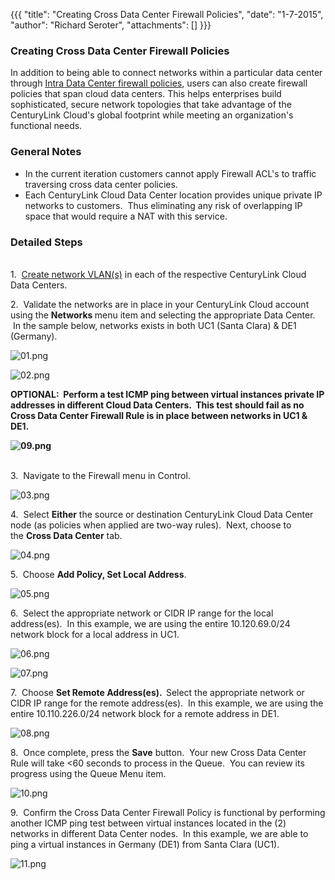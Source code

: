 {{{
  "title": "Creating Cross Data Center Firewall Policies",
  "date": "1-7-2015",
  "author": "Richard Seroter",
  "attachments": []
}}}

<h3>Creating Cross Data Center Firewall Policies</h3>
<p>In addition to being able to connect networks within a particular data center through&nbsp;<a href="http://help.tier3.com/entries/22196842-connecting-data-center-networks-through-firewall-policies" target="_blank">Intra Data Center firewall policies</a>,
  users can also create firewall policies that span cloud data centers. This helps enterprises build sophisticated, secure network topologies that take advantage of the CenturyLink Cloud's global footprint while meeting an organization's functional needs.</p>
<h3>General Notes</h3>
<ul>
  <li>In the current iteration customers cannot apply Firewall ACL's to traffic traversing cross data center policies.</li>
  <li>Each CenturyLink Cloud Data Center location provides unique private IP networks to customers. &nbsp;Thus eliminating any risk of overlapping IP space that would require a NAT with this service.</li>
</ul>
<h3><strong>Detailed Steps</strong></h3>
<p><strong><br /></strong>1. &nbsp;<a href="https://t3n.zendesk.com/entries/21806469-Creating-and-Deleting-VLANs" target="_blank">Create network VLAN(s)</a>&nbsp;in each of the respective CenturyLink Cloud Data Centers.</p>
<p>2. &nbsp;Validate the networks are in place in your CenturyLink Cloud account using the&nbsp;<strong>Networks&nbsp;</strong>menu item and selecting the appropriate Data Center. &nbsp;In the sample below, networks exists in both UC1 (Santa Clara) &amp;
  DE1 (Germany). &nbsp;</p>
<p><img src="https://t3n.zendesk.com/attachments/token/GyMTPFj5yNAuMs8gwXVUKExEZ/?name=01.png" alt="01.png" />
</p>
<p><img src="https://t3n.zendesk.com/attachments/token/SMHQWeIGnCKI1DxPqO05vmMM1/?name=02.png" alt="02.png" />
</p>
<p><strong>OPTIONAL: &nbsp;Perform a test ICMP ping between virtual instances private IP addresses in different Cloud Data Centers. &nbsp;This test should fail as no Cross Data Center Firewall Rule is in place between networks in UC1 &amp; DE1.</strong>
</p>
<p><strong><img src="https://t3n.zendesk.com/attachments/token/7xDTkGLoXpfTOtPRF5DLFhOye/?name=09.png" alt="09.png" /></strong>
</p>
<p><strong><br /></strong>3. &nbsp;Navigate to the Firewall menu in Control.</p>
<p><img src="https://t3n.zendesk.com/attachments/token/iGqdw8VdfVC7RCxCygglmXyi5/?name=03.png" alt="03.png" />
</p>
<p>4. &nbsp;Select&nbsp;<strong>Either</strong>&nbsp;the source or destination CenturyLink Cloud Data Center node (as policies when applied are two-way rules). &nbsp;Next, choose to the&nbsp;<strong>Cross Data Center</strong>&nbsp;tab.</p>
<p><img src="https://t3n.zendesk.com/attachments/token/tGm0I9fmyLqfoSryqlOZ3ec6J/?name=04.png" alt="04.png" />
</p>
<p>5. &nbsp;Choose&nbsp;<strong>Add Policy, Set Local Address</strong>.</p>
<p><img src="https://t3n.zendesk.com/attachments/token/ZosfcyVHiBisY80dKQvzcvX6F/?name=05.png" alt="05.png" />
</p>
<p>6. &nbsp;Select the appropriate network or CIDR IP range for the local address(es). &nbsp;In this example, we are using the entire 10.120.69.0/24 network block for a local address in UC1.</p>
<p><img src="https://t3n.zendesk.com/attachments/token/gwgsREn2menIBpXzip0eEN150/?name=06.png" alt="06.png" />
</p>
<p><img src="https://t3n.zendesk.com/attachments/token/anfgznJYPCTz1bawmJIkwebMJ/?name=07.png" alt="07.png" />
</p>
<p>7. &nbsp;Choose&nbsp;<strong>Set Remote Address(es). &nbsp;</strong>Select the appropriate network or CIDR IP range for the remote address(es). &nbsp;In this example, we are using the entire 10.110.226.0/24 network block for a remote address in DE1.</p>
<p><img src="https://t3n.zendesk.com/attachments/token/OegJVdmynpVnbllAXveAinPOq/?name=08.png" alt="08.png" />
</p>
<p>8. &nbsp;Once complete, press the&nbsp;<strong>Save</strong>&nbsp;button. &nbsp;Your new Cross Data Center Rule will take &lt;60 seconds to process in the Queue. &nbsp;You can review its progress using the Queue Menu item. &nbsp;</p>
<p><img src="https://t3n.zendesk.com/attachments/token/haES1hGoEFg4Zt8RznoVleB5x/?name=10.png" alt="10.png" />
</p>
<p>9. &nbsp;Confirm the Cross Data Center Firewall Policy is functional by performing another ICMP ping test between virtual instances located in the (2) networks in different Data Center nodes. &nbsp;In this example, we are able to ping a virtual instances
  in Germany (DE1) from Santa Clara (UC1). &nbsp;</p>
<p><img src="https://t3n.zendesk.com/attachments/token/AzjfOwBAWjigeEC82VMxAAPpU/?name=11.png" alt="11.png" />
</p>